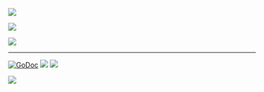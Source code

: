 <img src="http://tjholowaychuk.com:6000/svg/title/GO/PROGRESS">

![](https://dl.dropboxusercontent.com/u/6396913/misc/go-progress/Screen%20Shot%202017-07-27%20at%2010.03.32%20AM.png)

![](https://dl.dropboxusercontent.com/u/6396913/misc/go-progress/Screen%20Shot%202017-07-27%20at%2010.03.40%20AM.png)

---

[![GoDoc](https://godoc.org/github.com/tj/go-progress?status.svg)](https://godoc.org/github.com/tj/go-progress)
![](https://img.shields.io/badge/license-MIT-blue.svg)
![](https://img.shields.io/badge/status-stable-green.svg)

<a href="https://apex.sh"><img src="http://tjholowaychuk.com:6000/svg/sponsor"></a>
